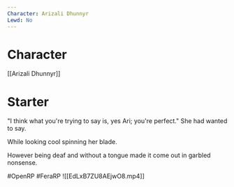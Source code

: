 ```yaml
---
Character: Arizali Dhunnyr
Lewd: No
---
```

# Character
[[Arizali Dhunnyr]]

# Starter
"I think what you're trying to say is, yes Ari; you're perfect." She had wanted to say.

While looking cool spinning her blade.

However being deaf and without a tongue made it come out in garbled nonsense.

#OpenRP #FeraRP
![[EdLxB7ZU8AEjwO8.mp4]]